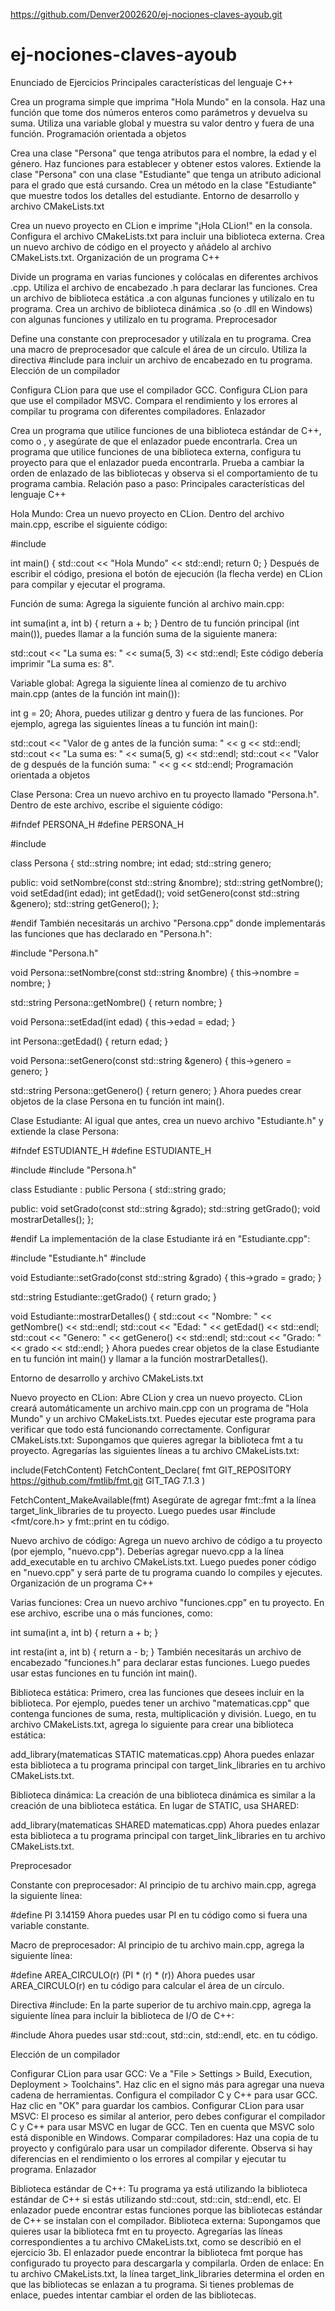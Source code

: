 https://github.com/Denver2002620/ej-nociones-claves-ayoub.git
# ej-nociones-claves-ayoub
Enunciado de Ejercicios
Principales características del lenguaje C++

Crea un programa simple que imprima "Hola Mundo" en la consola.
Haz una función que tome dos números enteros como parámetros y devuelva su suma.
Utiliza una variable global y muestra su valor dentro y fuera de una función.
Programación orientada a objetos

Crea una clase "Persona" que tenga atributos para el nombre, la edad y el género. Haz funciones para establecer y obtener estos valores.
Extiende la clase "Persona" con una clase "Estudiante" que tenga un atributo adicional para el grado que está cursando.
Crea un método en la clase "Estudiante" que muestre todos los detalles del estudiante.
Entorno de desarrollo y archivo CMakeLists.txt

Crea un nuevo proyecto en CLion e imprime "¡Hola CLion!" en la consola.
Configura el archivo CMakeLists.txt para incluir una biblioteca externa.
Crea un nuevo archivo de código en el proyecto y añádelo al archivo CMakeLists.txt.
Organización de un programa C++

Divide un programa en varias funciones y colócalas en diferentes archivos .cpp. Utiliza el archivo de encabezado .h para declarar las funciones.
Crea un archivo de biblioteca estática .a con algunas funciones y utilízalo en tu programa.
Crea un archivo de biblioteca dinámica .so (o .dll en Windows) con algunas funciones y utilízalo en tu programa.
Preprocesador

Define una constante con preprocesador y utilízala en tu programa.
Crea una macro de preprocesador que calcule el área de un círculo.
Utiliza la directiva #include para incluir un archivo de encabezado en tu programa.
Elección de un compilador

Configura CLion para que use el compilador GCC.
Configura CLion para que use el compilador MSVC.
Compara el rendimiento y los errores al compilar tu programa con diferentes compiladores.
Enlazador

Crea un programa que utilice funciones de una biblioteca estándar de C++, como <vector> o <iostream>, y asegúrate de que el enlazador puede encontrarla.
Crea un programa que utilice funciones de una biblioteca externa, configura tu proyecto para que el enlazador pueda encontrarla.
Prueba a cambiar la orden de enlazado de las bibliotecas y observa si el comportamiento de tu programa cambia.
Relación paso a paso:
Principales características del lenguaje C++

Hola Mundo: Crea un nuevo proyecto en CLion. Dentro del archivo main.cpp, escribe el siguiente código:

#include <iostream>

int main() {
    std::cout << "Hola Mundo" << std::endl;
    return 0;
}
Después de escribir el código, presiona el botón de ejecución (la flecha verde) en CLion para compilar y ejecutar el programa.

Función de suma: Agrega la siguiente función al archivo main.cpp:

int suma(int a, int b) {
    return a + b;
}
Dentro de tu función principal (int main()), puedes llamar a la función suma de la siguiente manera:


std::cout << "La suma es: " << suma(5, 3) << std::endl;
Este código debería imprimir "La suma es: 8".

Variable global: Agrega la siguiente línea al comienzo de tu archivo main.cpp (antes de la función int main()):

int g = 20;
Ahora, puedes utilizar g dentro y fuera de las funciones. Por ejemplo, agrega las siguientes líneas a tu función int main():


std::cout << "Valor de g antes de la función suma: " << g << std::endl;
std::cout << "La suma es: " << suma(5, g) << std::endl;
std::cout << "Valor de g después de la función suma: " << g << std::endl;
Programación orientada a objetos

Clase Persona: Crea un nuevo archivo en tu proyecto llamado "Persona.h". Dentro de este archivo, escribe el siguiente código:

#ifndef PERSONA_H
#define PERSONA_H

#include <string>

class Persona {
    std::string nombre;
    int edad;
    std::string genero;

public:
    void setNombre(const std::string &nombre);
    std::string getNombre();
    void setEdad(int edad);
    int getEdad();
    void setGenero(const std::string &genero);
    std::string getGenero();
};

#endif
También necesitarás un archivo "Persona.cpp" donde implementarás las funciones que has declarado en "Persona.h":

#include "Persona.h"

void Persona::setNombre(const std::string &nombre) {
    this->nombre = nombre;
}

std::string Persona::getNombre() {
    return nombre;
}

void Persona::setEdad(int edad) {
    this->edad = edad;
}

int Persona::getEdad() {
    return edad;
}

void Persona::setGenero(const std::string &genero) {
    this->genero = genero;
}

std::string Persona::getGenero() {
    return genero;
}
Ahora puedes crear objetos de la clase Persona en tu función int main().

Clase Estudiante: Al igual que antes, crea un nuevo archivo "Estudiante.h" y extiende la clase Persona:

#ifndef ESTUDIANTE_H
#define ESTUDIANTE_H

#include <string>
#include "Persona.h"

class Estudiante : public Persona {
    std::string grado;

public:
    void setGrado(const std::string &grado);
    std::string getGrado();
    void mostrarDetalles();
};

#endif
La implementación de la clase Estudiante irá en "Estudiante.cpp":

#include "Estudiante.h"
#include <iostream>

void Estudiante::setGrado(const std::string &grado) {
    this->grado = grado;
}

std::string Estudiante::getGrado() {
    return grado;
}

void Estudiante::mostrarDetalles() {
    std::cout << "Nombre: " << getNombre() << std::endl;
    std::cout << "Edad: " << getEdad() << std::endl;
    std::cout << "Genero: " << getGenero() << std::endl;
    std::cout << "Grado: " << grado << std::endl;
}
Ahora puedes crear objetos de la clase Estudiante en tu función int main() y llamar a la función mostrarDetalles().

Entorno de desarrollo y archivo CMakeLists.txt

Nuevo proyecto en CLion: Abre CLion y crea un nuevo proyecto. CLion creará automáticamente un archivo main.cpp con un programa de "Hola Mundo" y un archivo CMakeLists.txt. Puedes ejecutar este programa para verificar que todo está funcionando correctamente.
Configurar CMakeLists.txt: Supongamos que quieres agregar la biblioteca fmt a tu proyecto. Agregarías las siguientes líneas a tu archivo CMakeLists.txt:

include(FetchContent)
FetchContent_Declare(
  fmt
  GIT_REPOSITORY https://github.com/fmtlib/fmt.git
  GIT_TAG        7.1.3
)

FetchContent_MakeAvailable(fmt)
Asegúrate de agregar fmt::fmt a la línea target_link_libraries de tu proyecto. Luego puedes usar #include <fmt/core.h> y fmt::print en tu código.

Nuevo archivo de código: Agrega un nuevo archivo de código a tu proyecto (por ejemplo, "nuevo.cpp"). Deberías agregar nuevo.cpp a la línea add_executable en tu archivo CMakeLists.txt. Luego puedes poner código en "nuevo.cpp" y será parte de tu programa cuando lo compiles y ejecutes.
Organización de un programa C++

Varias funciones: Crea un nuevo archivo "funciones.cpp" en tu proyecto. En ese archivo, escribe una o más funciones, como:

int suma(int a, int b) {
    return a + b;
}

int resta(int a, int b) {
    return a - b;
}
También necesitarás un archivo de encabezado "funciones.h" para declarar estas funciones. Luego puedes usar estas funciones en tu función int main().

Biblioteca estática: Primero, crea las funciones que desees incluir en la biblioteca. Por ejemplo, puedes tener un archivo "matematicas.cpp" que contenga funciones de suma, resta, multiplicación y división. Luego, en tu archivo CMakeLists.txt, agrega lo siguiente para crear una biblioteca estática:

add_library(matematicas STATIC matematicas.cpp)
Ahora puedes enlazar esta biblioteca a tu programa principal con target_link_libraries en tu archivo CMakeLists.txt.

Biblioteca dinámica: La creación de una biblioteca dinámica es similar a la creación de una biblioteca estática. En lugar de STATIC, usa SHARED:

add_library(matematicas SHARED matematicas.cpp)
Ahora puedes enlazar esta biblioteca a tu programa principal con target_link_libraries en tu archivo CMakeLists.txt.

Preprocesador

Constante con preprocesador: Al principio de tu archivo main.cpp, agrega la siguiente línea:

#define PI 3.14159
Ahora puedes usar PI en tu código como si fuera una variable constante.

Macro de preprocesador: Al principio de tu archivo main.cpp, agrega la siguiente línea:

#define AREA_CIRCULO(r) (PI * (r) * (r))
Ahora puedes usar AREA_CIRCULO(r) en tu código para calcular el área de un círculo.

Directiva #include: En la parte superior de tu archivo main.cpp, agrega la siguiente línea para incluir la biblioteca de I/O de C++:

#include <iostream>
Ahora puedes usar std::cout, std::cin, std::endl, etc. en tu código.

Elección de un compilador

Configurar CLion para usar GCC: Ve a "File > Settings > Build, Execution, Deployment > Toolchains". Haz clic en el signo más para agregar una nueva cadena de herramientas. Configura el compilador C y C++ para usar GCC. Haz clic en "OK" para guardar los cambios.
Configurar CLion para usar MSVC: El proceso es similar al anterior, pero debes configurar el compilador C y C++ para usar MSVC en lugar de GCC. Ten en cuenta que MSVC solo está disponible en Windows.
Comparar compiladores: Haz una copia de tu proyecto y configúralo para usar un compilador diferente. Observa si hay diferencias en el rendimiento o los errores al compilar y ejecutar tu programa.
Enlazador

Biblioteca estándar de C++: Tu programa ya está utilizando la biblioteca estándar de C++ si estás utilizando std::cout, std::cin, std::endl, etc. El enlazador puede encontrar estas funciones porque las bibliotecas estándar de C++ se instalan con el compilador.
Biblioteca externa: Supongamos que quieres usar la biblioteca fmt en tu proyecto. Agregarías las líneas correspondientes a tu archivo CMakeLists.txt, como se describió en el ejercicio 3b. El enlazador puede encontrar la biblioteca fmt porque has configurado tu proyecto para descargarla y compilarla.
Orden de enlace: En tu archivo CMakeLists.txt, la línea target_link_libraries determina el orden en que las bibliotecas se enlazan a tu programa. Si tienes problemas de enlace, puedes intentar cambiar el orden de las bibliotecas.
